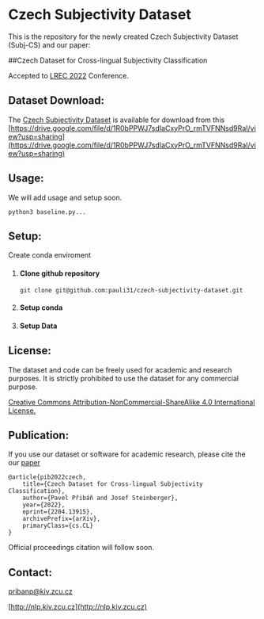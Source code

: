 # Czech Subjectivity Dataset

This is the repository for the newly created Czech Subjectivity Dataset (Subj-CS) and our paper:

##Czech Dataset for Cross-lingual Subjectivity Classification

Accepted to [LREC 2022](https://lrec2022.lrec-conf.org/) Conference.


Dataset Download:
--------
The [Czech Subjectivity Dataset](https://drive.google.com/file/d/1R0bPPWJ7sdIaCxyPrO_rmTVFNNsd9RaI/view?usp=sharing) is available for download from this
[https://drive.google.com/file/d/1R0bPPWJ7sdIaCxyPrO_rmTVFNNsd9RaI/view?usp=sharing](https://drive.google.com/file/d/1R0bPPWJ7sdIaCxyPrO_rmTVFNNsd9RaI/view?usp=sharing)

Usage:
--------
We will add usage and setup soon.
```
python3 baseline.py...
```

Setup:
--------

Create conda enviroment

1) #### Clone github repository 
   ```
   git clone git@github.com:pauli31/czech-subjectivity-dataset.git
   ```
2) #### Setup conda
    
3) #### Setup Data
   
   
 

License:
--------
The dataset and code can be freely used for academic and research purposes.
It is strictly prohibited to use the dataset for any commercial purpose.

[Creative Commons Attribution-NonCommercial-ShareAlike 4.0 International License.](https://creativecommons.org/licenses/by-nc-sa/4.0/)

Publication:
--------

If you use our dataset or software for academic research, please cite the our [paper](https://arxiv.org/abs/2204.13915)

```
@article{pib2022czech,
    title={Czech Dataset for Cross-lingual Subjectivity Classification},
    author={Pavel Přibáň and Josef Steinberger},
    year={2022},
    eprint={2204.13915},
    archivePrefix={arXiv},
    primaryClass={cs.CL}
}
```

Official proceedings citation will follow soon.

Contact:
--------
pribanp@kiv.zcu.cz

[http://nlp.kiv.zcu.cz](http://nlp.kiv.zcu.cz)
